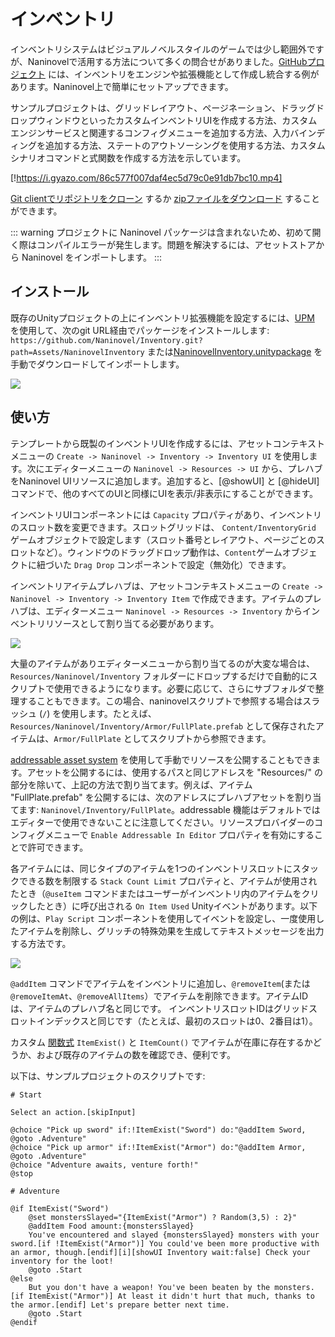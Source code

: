 ﻿# インベントリ

インベントリシステムはビジュアルノベルスタイルのゲームでは少し範囲外ですが、Naninovelで活用する方法について多くの問合せがありました。[GitHubプロジェクト](https://github.com/Naninovel/Inventory) には、インベントリをエンジンや拡張機能として作成し統合する例があります。Naninovel上で簡単にセットアップできます。

サンプルプロジェクトは、グリッドレイアウト、ページネーション、ドラッグドロップウィンドウといったカスタムインベントリUIを作成する方法、カスタムエンジンサービスと関連するコンフィグメニューを追加する方法、入力バインディングを追加する方法、ステートのアウトソーシングを使用する方法、カスタムシナリオコマンドと式関数を作成する方法を示しています。

[!https://i.gyazo.com/86c577f007daf4ec5d79c0e91db7bc10.mp4]

[Git clientでリポジトリをクローン](https://help.github.com/ja/github/creating-cloning-and-archiving-repositories/cloning-a-repository) するか [zipファイルをダウンロード](https://github.com/Naninovel/Demo/archive/master.zip) することができます。

::: warning
プロジェクトに Naninovel パッケージは含まれないため、初めて開く際はコンパイルエラーが発生します。問題を解決するには、アセットストアから Naninovel をインポートします。
:::

## インストール

既存のUnityプロジェクトの上にインベントリ拡張機能を設定するには、[UPM](https://docs.unity3d.com/Manual/upm-ui.html) を使用して、次のgit URL経由でパッケージをインストールします: `https://github.com/Naninovel/Inventory.git?path=Assets/NaninovelInventory` または[NaninovelInventory.unitypackage](https://github.com/Naninovel/Inventory/raw/master/NaninovelInventory.unitypackage) を手動でダウンロードしてインポートします。

![](https://i.gyazo.com/b54e9daa9a483d9bf7f74f0e94b2d38a.gif)

## 使い方

テンプレートから既製のインベントリUIを作成するには、アセットコンテキストメニューの `Create -> Naninovel -> Inventory -> Inventory UI` を使用します。次にエディターメニューの `Naninovel -> Resources -> UI` から、プレハブをNaninovel UIリソースに追加します。追加すると、[@showUI] と [@hideUI] コマンドで、他のすべてのUIと同様にUIを表示/非表示にすることができます。

インベントリUIコンポーネントには `Capacity` プロパティがあり、インベントリのスロット数を変更できます。スロットグリッドは、 `Content/InventoryGrid` ゲームオブジェクトで設定します（スロット番号とレイアウト、ページごとのスロットなど）。ウィンドウのドラッグドロップ動作は、`Content`ゲームオブジェクトに紐づいた `Drag Drop` コンポーネントで設定（無効化）できます。

インベントリアイテムプレハブは、アセットコンテキストメニューの `Create -> Naninovel -> Inventory -> Inventory Item` で作成できます。アイテムのプレハブは、エディターメニュー `Naninovel -> Resources -> Inventory` からインベントリリソースとして割り当てる必要があります。

![](https://i.gyazo.com/6062f8a433a47306f582a849c7bbf57e.png)

大量のアイテムがありエディターメニューから割り当てるのが大変な場合は、`Resources/Naninovel/Inventory` フォルダーにドロップするだけで自動的にスクリプトで使用できるようになります。必要に応じて、さらにサブフォルダで整理することもできます。この場合、naninovelスクリプトで参照する場合はスラッシュ (`/`) を使用します。たとえば、`Resources/Naninovel/Inventory/Armor/FullPlate.prefab` として保存されたアイテムは、`Armor/FullPlate` としてスクリプトから参照できます。

[addressable asset system](/ja/guide/resource-providers.md#addressable) を使用して手動でリソースを公開することもできます。アセットを公開するには、使用するパスと同じアドレスを "Resources/" の部分を除いて、上記の方法で割り当てます。例えば、アイテム "FullPlate.prefab" を公開するには、次のアドレスにプレハブアセットを割り当てます: `Naninovel/Inventory/FullPlate`。addressable 機能はデフォルトではエディターで使用できないことに注意してください。リソースプロバイダーのコンフィグメニューで `Enable Addressable In Editor` プロパティを有効にすることで許可できます。

各アイテムには、同じタイプのアイテムを1つのインベントリスロットにスタックできる数を制限する `Stack Count Limit` プロパティと、アイテムが使用されたとき（`@useItem` コマンドまたはユーザーがインベントリ内のアイテムをクリックしたとき）に呼び出される `On Item Used` Unityイベントがあります。以下の例は、`Play Script` コンポーネントを使用してイベントを設定し、一度使用したアイテムを削除し、グリッチの特殊効果を生成してテキストメッセージを出力する方法です。

![](https://i.gyazo.com/010a9ba35db607ba46d78eda3513f678.png)

`@addItem` コマンドでアイテムをインベントリに追加し、`@removeItem`(または`@removeItemAt`、`@removeAllItems`）でアイテムを削除できます。アイテムIDは、アイテムのプレハブ名と同じです。 インベントリスロットIDはグリッドスロットインデックスと同じです（たとえば、最初のスロットは0、2番目は1）。

カスタム [関数式](/ja/guide/script-expressions.md#関数式) `ItemExist()` と `ItemCount()` でアイテムが在庫に存在するかどうか、および既存のアイテムの数を確認でき、便利です。

以下は、サンプルプロジェクトのスクリプトです:

```nani
# Start

Select an action.[skipInput]

@choice "Pick up sword" if:!ItemExist("Sword") do:"@addItem Sword, @goto .Adventure"
@choice "Pick up armor" if:!ItemExist("Armor") do:"@addItem Armor, @goto .Adventure"
@choice "Adventure awaits, venture forth!"
@stop

# Adventure

@if ItemExist("Sword")
	@set monstersSlayed="{ItemExist("Armor") ? Random(3,5) : 2}"
	@addItem Food amount:{monstersSlayed}
	You've encountered and slayed {monstersSlayed} monsters with your sword.[if !ItemExist("Armor")] You could've been more productive with an armor, though.[endif][i][showUI Inventory wait:false] Check your inventory for the loot!
	@goto .Start
@else
	But you don't have a weapon! You've been beaten by the monsters.[if ItemExist("Armor")] At least it didn't hurt that much, thanks to the armor.[endif] Let's prepare better next time.
	@goto .Start
@endif
```

